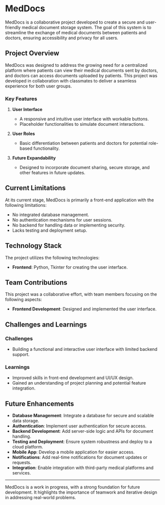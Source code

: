 # MedDocs

MedDocs is a collaborative project developed to create a secure and user-friendly medical document storage system. The goal of this system is to streamline the exchange of medical documents between patients and doctors, ensuring accessibility and privacy for all users.

## Project Overview

MedDocs was designed to address the growing need for a centralized platform where patients can view their medical documents sent by doctors, and doctors can access documents uploaded by patients. This project was developed in collaboration with classmates to deliver a seamless experience for both user groups.

### Key Features

1. **User Interface**
   - A responsive and intuitive user interface with workable buttons.
   - Placeholder functionalities to simulate document interactions.

2. **User Roles**
   - Basic differentiation between patients and doctors for potential role-based functionality.

3. **Future Expandability** 
   - Designed to incorporate document sharing, secure storage, and other features in future updates.

## Current Limitations

At its current stage, MedDocs is primarily a front-end application with the following limitations:

- No integrated database management.
- No authentication mechanisms for user sessions.
- No backend for handling data or implementing security.
- Lacks testing and deployment setup.

## Technology Stack

The project utilizes the following technologies:

- **Frontend**: Python, Tkinter for creating the user interface.

## Team Contributions

This project was a collaborative effort, with team members focusing on the following aspects:

- **Frontend Development**: Designed and implemented the user interface.

## Challenges and Learnings

### Challenges
- Building a functional and interactive user interface with limited backend support.

### Learnings
- Improved skills in front-end development and UI/UX design.
- Gained an understanding of project planning and potential feature integration.

## Future Enhancements

- **Database Management**: Integrate a database for secure and scalable data storage.
- **Authentication**: Implement user authentication for secure access.
- **Backend Development**: Add server-side logic and APIs for document handling.
- **Testing and Deployment**: Ensure system robustness and deploy to a cloud platform.
- **Mobile App**: Develop a mobile application for easier access.
- **Notifications**: Add real-time notifications for document updates or requests.
- **Integration**: Enable integration with third-party medical platforms and services.

---

MedDocs is a work in progress, with a strong foundation for future development. It highlights the importance of teamwork and iterative design in addressing real-world problems.
